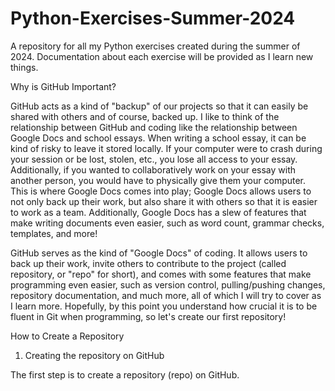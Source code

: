 # Python-Exercises-Summer-2024
A repository for all my Python exercises created during the summer of 2024. Documentation about each exercise will be provided as I learn new things.

Why is GitHub Important?

GitHub acts as a kind of "backup" of our projects so that it can easily be shared with others and of course, backed up. I like to think of the relationship between GitHub and coding like the relationship between Google Docs and school essays. When writing a school essay, it can be kind of risky to leave it stored locally. If your computer were to crash during your session or be lost, stolen, etc., you lose all access to your essay. Additionally, if you wanted to collaboratively work on your essay with another person, you would have to physically give them your computer. This is where Google Docs comes into play; Google Docs allows users to not only back up their work, but also share it with others so that it is easier to work as a team. Additionally, Google Docs has a slew of features that make writing documents even easier, such as word count, grammar checks, templates, and more!

GitHub serves as the kind of "Google Docs" of coding. It allows users to back up their work, invite others to contribute to the project (called repository, or "repo" for short), and comes with some features that make programming even easier, such as version control, pulling/pushing changes, repository documentation, and much more, all of which I will try to cover as I learn more. Hopefully, by this point you understand how crucial it is to be fluent in Git when programming, so let's create our first repository!

How to Create a Repository

1. Creating the repository on GitHub

The first step is to create a repository (repo) on GitHub.